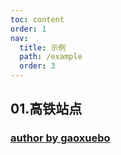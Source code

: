 ```yaml
---
toc: content
order: 1
nav:
  title: 示例
  path: /example
  order: 3
---
```


## 01.高铁站点

### [author by gaoxuebo](https://github.com/gaoxuebo)

<code src= './highSpeedRail/index.tsx'>
